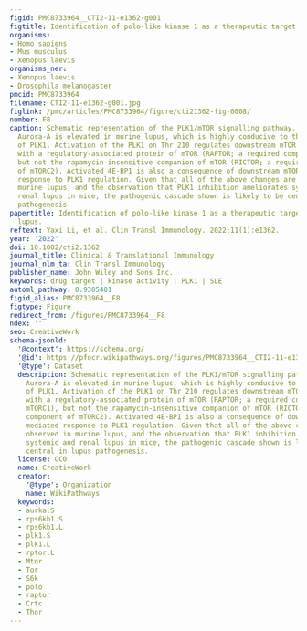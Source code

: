 ```yaml
---
figid: PMC8733964__CTI2-11-e1362-g001
figtitle: Identification of polo‐like kinase 1 as a therapeutic target in murine lupus
organisms:
- Homo sapiens
- Mus musculus
- Xenopus laevis
organisms_ner:
- Xenopus laevis
- Drosophila melanogaster
pmcid: PMC8733964
filename: CTI2-11-e1362-g001.jpg
figlink: /pmc/articles/PMC8733964/figure/cti21362-fig-0008/
number: F8
caption: Schematic representation of the PLK1/mTOR signalling pathway. Phosphorylated
  Aurora‐A is elevated in murine lupus, which is highly conducive to the activation
  of PLK1. Activation of the PLK1 on Thr 210 regulates downstream mTOR association
  with a regulatory‐associated protein of mTOR (RAPTOR; a required component of mTORC1),
  but not the rapamycin‐insensitive companion of mTOR (RICTOR; a required component
  of mTORC2). Activated 4E‐BP1 is also a consequence of downstream mTORC1 mediated
  response to PLK1 regulation. Given that all of the above changes are observed in
  murine lupus, and the observation that PLK1 inhibition ameliorates systemic and
  renal lupus in mice, the pathogenic cascade shown is likely to be central in lupus
  pathogenesis.
papertitle: Identification of polo‐like kinase 1 as a therapeutic target in murine
  lupus.
reftext: Yaxi Li, et al. Clin Transl Immunology. 2022;11(1):e1362.
year: '2022'
doi: 10.1002/cti2.1362
journal_title: Clinical & Translational Immunology
journal_nlm_ta: Clin Transl Immunology
publisher_name: John Wiley and Sons Inc.
keywords: drug target | kinase activity | PLK1 | SLE
automl_pathway: 0.9305401
figid_alias: PMC8733964__F8
figtype: Figure
redirect_from: /figures/PMC8733964__F8
ndex: ''
seo: CreativeWork
schema-jsonld:
  '@context': https://schema.org/
  '@id': https://pfocr.wikipathways.org/figures/PMC8733964__CTI2-11-e1362-g001.html
  '@type': Dataset
  description: Schematic representation of the PLK1/mTOR signalling pathway. Phosphorylated
    Aurora‐A is elevated in murine lupus, which is highly conducive to the activation
    of PLK1. Activation of the PLK1 on Thr 210 regulates downstream mTOR association
    with a regulatory‐associated protein of mTOR (RAPTOR; a required component of
    mTORC1), but not the rapamycin‐insensitive companion of mTOR (RICTOR; a required
    component of mTORC2). Activated 4E‐BP1 is also a consequence of downstream mTORC1
    mediated response to PLK1 regulation. Given that all of the above changes are
    observed in murine lupus, and the observation that PLK1 inhibition ameliorates
    systemic and renal lupus in mice, the pathogenic cascade shown is likely to be
    central in lupus pathogenesis.
  license: CC0
  name: CreativeWork
  creator:
    '@type': Organization
    name: WikiPathways
  keywords:
  - aurka.S
  - rps6kb1.S
  - rps6kb1.L
  - plk1.S
  - plk1.L
  - rptor.L
  - Mtor
  - Tor
  - S6k
  - polo
  - raptor
  - Crtc
  - Thor
---
```

